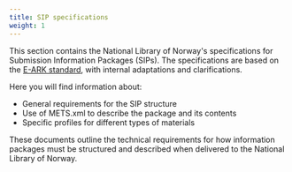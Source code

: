 ```yaml
---
title: SIP specifications
weight: 1
---
```


This section contains the National Library of Norway's specifications for Submission Information Packages (SIPs). The specifications are based on the [E-ARK standard](https://dilcis.eu/), with internal adaptations and clarifications.

Here you will find information about:
* General requirements for the SIP structure
* Use of METS.xml to describe the package and its contents
* Specific profiles for different types of materials

These documents outline the technical requirements for how information packages must be structured and described when delivered to the National Library of Norway.